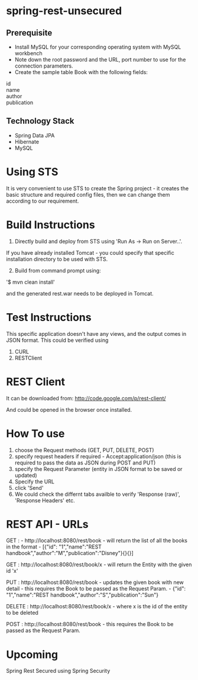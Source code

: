 # spring-rest-unsecured

## Prerequisite

- Install MySQL for your corresponding operating system with MySQL workbench
- Note down the root password and the URL, port number to use for the connection parameters.
- Create the sample table Book with the following fields:

id <br/>
name <br/>
author <br/>
publication <br/>


## Technology Stack


- Spring Data JPA
- Hibernate
- MySQL


Using STS
==========

It is very convenient to use STS to create the Spring project - it creates the basic structure and required config files, then 
we can change them according to our requirement.


Build Instructions
==================

1. Directly build and deploy from STS using 'Run As -> Run on Server..'.

If you have already installed Tomcat - you could specify that specific installation directory to be used with STS.

2. Build from command prompt using:

'$ mvn clean install'

and the generated rest.war needs to be deployed in Tomcat. 


Test Instructions
=================

This specific application doesn't have any views, and the output comes in JSON format. This could be verified using

1. CURL
2. RESTClient

REST Client
===========

It can be downloaded from: http://code.google.com/p/rest-client/

And could be opened in the browser once installed. 

How To use
==========

1. choose the Request methods (GET, PUT, DELETE, POST)
2. specify request headers if required - Accept:application/json (this is required to pass the data as JSON during POST and PUT)
3. specify the Request Parameter (entity in JSON format to be saved or updated)
4. Specify the URL 
5. click 'Send'
6. We could check the differnt tabs availble to verify 'Response (raw)', 'Response Headers' etc. 



REST API - URLs
===============

GET : - http://localhost:8080/rest/book - will return the list of all the books in the format - [{"id": "1","name":"REST handbook","author":"M","publication":"Disney"}{}{}]

GET : http://localhost:8080/rest/book/x - will return the Entity with the given id 'x'

PUT : http://localhost:8080/rest/book - updates the given book with new detail - this requires the Book to be passed as the Request Param. - 
{"id": "1","name":"REST handbook","author":"S","publication":"Sun"}

DELETE : http://localhost:8080/rest/book/x - where x is the id of the entity to be deleted

POST : http://localhost:8080/rest/book - this requires the Book to be passed as the Request Param.


Upcoming
========
Spring Rest Secured using Spring Security






